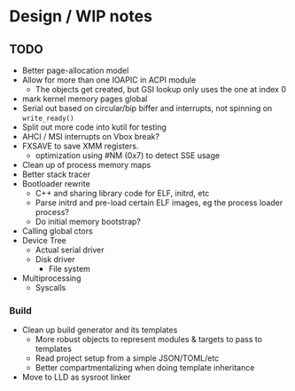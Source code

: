 # Design / WIP notes

## TODO

- Better page-allocation model
- Allow for more than one IOAPIC in ACPI module
  - The objects get created, but GSI lookup only uses the one at index 0
- mark kernel memory pages global
- Serial out based on circular/bip biffer and interrupts, not spinning on
  `write_ready()`
- Split out more code into kutil for testing
- AHCI / MSI interrupts on Vbox break?
- FXSAVE to save XMM registers.
  - optimization using #NM (0x7) to detect SSE usage
- Clean up of process memory maps
- Better stack tracer
- Bootloader rewrite
  - C++ and sharing library code for ELF, initrd, etc
  - Parse initrd and pre-load certain ELF images, eg the process loader process?
  - Do initial memory bootstrap?
- Calling global ctors
- Device Tree
  - Actual serial driver
  - Disk driver
    - File system
- Multiprocessing
  - Syscalls

### Build

- Clean up build generator and its templates
  - More robust objects to represent modules & targets to pass to templates
  - Read project setup from a simple JSON/TOML/etc
  - Better compartmentalizing when doing template inheritance
- Move to LLD as sysroot linker


